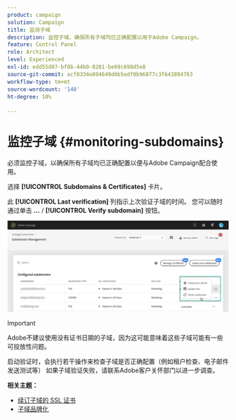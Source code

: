 ```yaml
---
product: campaign
solution: Campaign
title: 监测子域
description: 监控子域，确保所有子域均已正确配置以用于Adobe Campaign。
feature: Control Panel
role: Architect
level: Experienced
exl-id: edd55d07-bf0b-44b0-8281-be69c698d5e8
source-git-commit: acf0334e894649d6b5edf0b96877c3f643894763
workflow-type: tm+mt
source-wordcount: '148'
ht-degree: 10%

---
```



# 监控子域 {#monitoring-subdomains}

必须监控子域，以确保所有子域均已正确配置以便与Adobe Campaign配合使用。

选择 **[!UICONTROL Subdomains & Certificates]** 卡片。

此 **[!UICONTROL Last verification]** 列指示上次验证子域的时间。 您可以随时通过单击 **...** / **[!UICONTROL Verify subdomain]** 按钮。

![](assets/subdomain_verification.png)

>[!IMPORTANT]
>
>Adobe不建议使用没有证书日期的子域，因为这可能意味着这些子域可能有一些可投放性问题。

启动验证时，会执行若干操作来检查子域是否正确配置（例如租户检查、电子邮件发送测试等） 如果子域验证失败，请联系Adobe客户关怀部门以进一步调查。

**相关主题：**

* [续订子域的 SSL 证书](../../subdomains-certificates/using/renewing-subdomain-certificate.md)
* [子域品牌化](../../subdomains-certificates/using/subdomains-branding.md)
